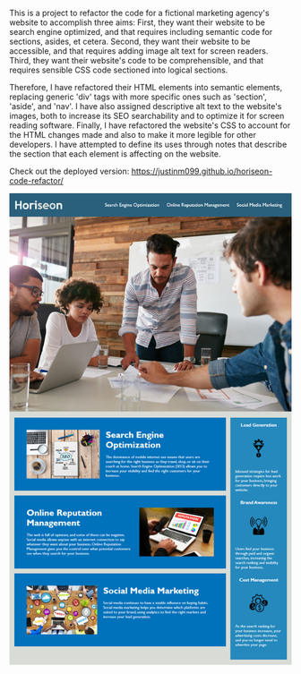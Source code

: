 

This is a project to refactor the code for a fictional marketing agency's website to accomplish three aims:
First, they want their website to be search engine optimized, and that requires including semantic code for sections, asides, et cetera.
Second, they want their website to be accessible, and that requires adding image alt text for screen readers.
Third, they want their website's code to be comprehensible, and that requires sensible CSS code sectioned into logical sections.

Therefore, I have refactored their HTML elements into semantic elements, replacing generic 'div' tags with more specific ones such as 'section', 'aside', and 'nav'.
  I have also assigned descriptive alt text to the website's images, both to increase its SEO searchability and to optimize it for screen reading software.
  Finally, I have refactored the website's CSS to account for the HTML changes made and also to make it more legible for other developers. I have attempted to define its uses through notes that describe the section that each element is affecting on the website.

  Check out the deployed version: https://justinm099.github.io/horiseon-code-refactor/

  ![Alt text](01-html-css-git-homework-demo.png "Project Screenshot")
